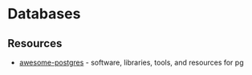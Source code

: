 # Databases

## Resources
* [awesome-postgres](https://github.com/dhamaniasad/awesome-postgres) - software, libraries, tools, and resources for pg
